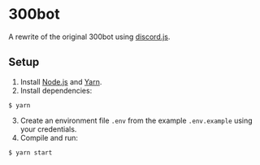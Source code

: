 # 300bot

A rewrite of the original 300bot using [discord.js](https://discord.js.org/).

## Setup

1. Install [Node.js](https://nodejs.org/) and [Yarn](https://yarnpkg.com/).
2. Install dependencies:

```
$ yarn
```

3. Create an environment file `.env` from the example `.env.example` using your
   credentials.
4. Compile and run:

```
$ yarn start
```
